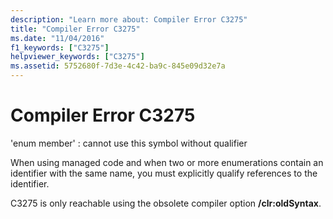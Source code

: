 ```yaml
---
description: "Learn more about: Compiler Error C3275"
title: "Compiler Error C3275"
ms.date: "11/04/2016"
f1_keywords: ["C3275"]
helpviewer_keywords: ["C3275"]
ms.assetid: 5752680f-7d3e-4c42-ba9c-845e09d32e7a
---
```

# Compiler Error C3275

'enum member' : cannot use this symbol without qualifier

When using managed code and when two or more enumerations contain an identifier with the same name, you must explicitly qualify references to the identifier.

C3275 is only reachable using the obsolete compiler option **/clr:oldSyntax**.
